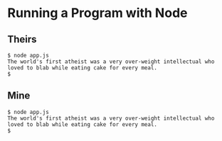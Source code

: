 # Running a Program with Node

## Theirs

```log
$ node app.js
The world's first atheist was a very over-weight intellectual who loved to blab while eating cake for every meal.
$ 
```

## Mine

```log
$ node app.js 
The world's first atheist was a very over-weight intellectual who loved to blab while eating cake for every meal.
$
```
